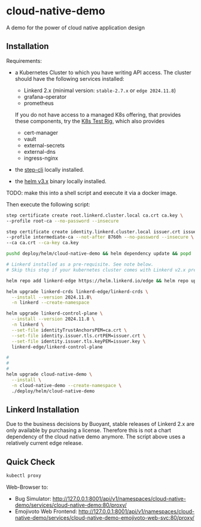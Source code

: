 # cloud-native-demo
A demo for the power of cloud native application design


## Installation

Requirements:

* a Kubernetes Cluster to which you have writing API access. The cluster should have the following services installed:

  * Linkerd 2.x (minimal version: `stable-2.7.x` or `edge 2024.11.8`)
  * grafana-operator
  * prometheus

  If you do not have access to a managed K8s offering, that provides these components, try the [K8s Test Rig](https://github.com/cypherfox/k8s-test-rig), which also provides

  * cert-manager
  * vault
  * external-secrets
  * external-dns
  * ingress-nginx

* the [step-cli](https://github.com/smallstep/cli) locally installed.
* the [helm v3.x](https://helm.sh/docs/intro/install/) binary locally installed.

TODO: make this into a shell script and execute it via a docker image.

Then execute the following script:

``` bash
step certificate create root.linkerd.cluster.local ca.crt ca.key \
--profile root-ca --no-password --insecure

step certificate create identity.linkerd.cluster.local issuer.crt issuer.key \
--profile intermediate-ca --not-after 8760h --no-password --insecure \
--ca ca.crt --ca-key ca.key

pushd deploy/helm/cloud-native-demo && helm dependency update && popd

# Linkerd installed as a pre-requisite. See note below.
# Skip this step if your kubernetes cluster comes with Linkerd v2.x pre-installed.

helm repo add linkerd-edge https://helm.linkerd.io/edge && helm repo update linkerd

helm upgrade linkerd-crds linkerd-edge/linkerd-crds \
  --install --version 2024.11.8\
  -n linkerd --create-namespace

helm upgrade linkerd-control-plane \
  --install --version 2024.11.8 \
  -n linkerd \
  --set-file identityTrustAnchorsPEM=ca.crt \
  --set-file identity.issuer.tls.crtPEM=issuer.crt \
  --set-file identity.issuer.tls.keyPEM=issuer.key \
  linkerd-edge/linkerd-control-plane

#
# 
#
helm upgrade cloud-native-demo \
  --install \
  -n cloud-native-demo --create-namespace \
  ./deploy/helm/cloud-native-demo
```

## Linkerd Installation

Due to the business decisions by Buoyant, stable releases of Linkerd 2.x are only
available by purchasing a license. Therefore this is not a chart dependency of the
cloud native demo anymore. The script above uses a relatively current edge release.


## Quick Check

``` bash
kubectl proxy

```
Web-Browser to: 

* Bug Simulator: http://127.0.0.1:8001/api/v1/namespaces/cloud-native-demo/services/cloud-native-demo:80/proxy/
* Emojivoto Web Frontend: http://127.0.0.1:8001/api/v1/namespaces/cloud-native-demo/services/cloud-native-demo-emojivoto-web-svc:80/proxy/
